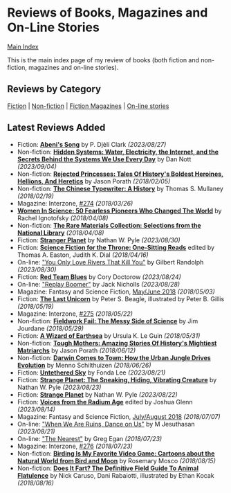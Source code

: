 # Reviews of Books, Magazines and On-Line Stories

[Main Index](../README.md)

This is the main index page of my review of books (both fiction and non-fiction, magazines and on-line stories).

## Reviews by Category

[Fiction](fiction/README.md) | [Non-fiction](nonfiction/README.md) | [Fiction Magazines](magazines/README.md) | [On-line stories](online/README.md)

## Latest Reviews Added
- Fiction: [**Abeni's Song**](fiction/2023/20230827-AbeniSong.md) by P. Djèlí Clark *(2023/08/27)*
- Non-fiction: [**Hidden Systems: Water, Electricity, the Internet, and the Secrets Behind the Systems We Use Every Day**](nonfiction/2023/20230904-HiddenSystems.md) by Dan Nott *(2023/09/04)*
- Non-fiction: [**Rejected Princesses: Tales Of History's Boldest Heroines, Hellions, And Heretics**](nonfiction/2018/20180205-RejectedPrincesses.md) by Jason Porath *(2018/02/05)*
- Non-fiction: [**The Chinese Typewriter: A History**](nonfiction/2018/20180219-ChineseTypewriter.md) by Thomas S. Mullaney *(2018/02/19)*
- Magazine: Interzone, [#274](magazines/Interzone/20180326-Interzone274.md) *(2018/03/26)*
- [**Women In Science: 50 Fearless Pioneers Who Changed The World**](nonfiction/2018/20180408-RareMaterialsCollection.md) by Rachel Ignotofsky *(2018/04/08)*
- Non-fiction: [**The Rare Materials Collection: Selections from the National Library**](nonfiction/2018/20180408-RareMaterialsCollection.md) *(2018/04/08)*
- Fiction: [**Stranger Planet**](fiction/2023/20230830-StrangerPlanet.md) by Nathan W. Pyle *(2023/08/30)*
- Fiction: [**Science Fiction for the Throne: One-Sitting Reads**](fiction/2018/20180416-SFForTheThrone.md) edited by Thomas A. Easton, Judith K. Dial *(2018/04/16)*
- On-line: ["You Only Love Rivers That Kill You"](online/2023/20230830-LoveRiversThatKillYou.md) by Gilbert Randolph *(2023/08/30)*
- Fiction: [**Red Team Blues**](fiction/2023/20230824-RedTeamBlues.md) by Cory Doctorow *(2023/08/24)*
- On-line: ["Replay Boomer"](online/2023/20230828-ReplayBoomer.md) by Jack Nicholls *(2023/08/28)*
- Magazine: Fantasy and Science Fiction, [May/June 2018](magazines/FantasyAndScienceFiction/20180503-FSF201805.md) *(2018/05/03)*
- Fiction: [**The Last Unicorn**](fiction/2018/20180519-LastUnicorn.md) by Peter S. Beagle, illustrated by Peter B. Gillis *(2018/05/19)*
- Magazine: Interzone, [#275](magazines/Interzone/20180522-Interzone275.md) *(2018/05/22)*
- Non-fiction: [**Fieldwork Fail: The Messy Side of Science**](nonfiction/2018/20180529-FieldworkFail.md) by Jim Jourdane *(2018/05/29)*
- Fiction: [**A Wizard of Earthsea**](fiction/2018/20180531-WizardEarthsea.md) by Ursula K. Le Guin *(2018/05/31)*
- Non-fiction: [**Tough Mothers: Amazing Stories Of History's Mightiest Matriarchs**](nonfiction/2018/20180612-ToughMothers.md) by Jason Porath *(2018/06/12)*
- Non-fiction: [**Darwin Comes to Town: How the Urban Jungle Drives Evolution**](nonfiction/2018/20180626-DarwinComesToTown.md) by Menno Schilthuizen *(2018/06/26)*
- Fiction: [**Untethered Sky**](fiction/2023/20230821-UntetheredSky.md) by Fonda Lee *(2023/08/21)*
- Fiction: [**Strange Planet: The Sneaking, Hiding, Vibrating Creature**](fiction/2023/20230823-SneakingHidingVibratingCreature.md) by Nathan W. Pyle *(2023/08/23)*
- Fiction: [**Strange Planet**](fiction/2023/20230822-StrangePlanet.md) by Nathan W. Pyle *(2023/08/22)*
- Fiction: [**Voices from the Radium Age**](fiction/2023/20230814-VoicesRadiumAge.md) edited by Joshua Glenn *(2023/08/14)*
- Magazine: Fantasy and Science Fiction, [July/August 2018](magazines/FantasyAndScienceFiction/20180707-FSF201807.md) *(2018/07/07)*
- On-line: ["When We Are Ruins, Dance on Us"](online/2023/20230821-WhenWeAreRuins.md) by M Jesuthasan *(2023/08/21)*
- On-line: ["The Nearest"](online/2018/20180723-TheNearest.md) by Greg Egan *(2018/07/23)*
- Magazine: Interzone, [#276](magazines/Interzone/20180723-Interzone276.md) *(2018/07/23)*
- Non-fiction: [**Birding Is My Favorite Video Game: Cartoons about the Natural World from Bird and Moon**](nonfiction/2018/20180815-BirdingFavouriteVideoGame.md) by Rosemary Mosco *(2018/08/15)*
- Non-fiction: [**Does It Fart? The Definitive Field Guide To Animal Flatulence**](nonfiction/2018/20180816-DoesItFart.md) by Nick Caruso, Dani Rabaiotti, illustrated by Ethan Kocak *(2018/08/16)*
